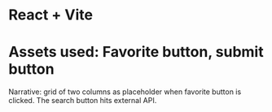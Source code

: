 # React + Vite
# Assets used: Favorite button, submit button
Narrative: grid of two columns as placeholder when favorite button is clicked. The search button hits external API.